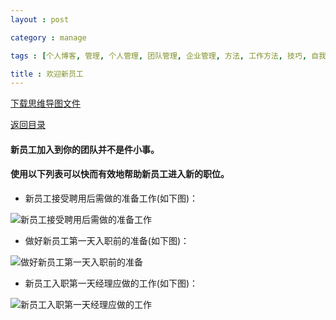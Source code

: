 ```yaml
---
layout : post

category : manage

tags : [个人博客, 管理, 个人管理, 团队管理, 企业管理, 方法, 工作方法, 技巧, 自我提升]

title : 欢迎新员工
---
```


[下载思维导图文件](https://docs.google.com/file/d/0B7UFT4BR96esaWkyRlQ5RHVyVFk/edit?usp=sharing)

[返回目录](/manage/2013/04/07/Behind-closed-doors-secrets-of-great-management/)

#### 新员工加入到你的团队并不是件小事。


#### 使用以下列表可以快而有效地帮助新员工进入新的职位。

- 新员工接受聘用后需做的准备工作(如下图)：

![](http://pic.yupoo.com/bigdreamstudio_v/CRuGR9kZ/ZJfad.jpg "新员工接受聘用后需做的准备工作")

- 做好新员工第一天入职前的准备(如下图)：

![](http://pic.yupoo.com/bigdreamstudio_v/CRuHFKaz/heYW9.jpg "做好新员工第一天入职前的准备")

- 新员工入职第一天经理应做的工作(如下图)：

![](http://pic.yupoo.com/bigdreamstudio_v/CRuNl4ii/Wwijx.jpg "新员工入职第一天经理应做的工作")